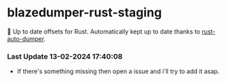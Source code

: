# blazedumper-rust-staging

🚀 Up to date offsets for Rust. Automatically kept up to date thanks to [rust-auto-dumper](https://github.com/Akandesh/rust-auto-dumper).


### Last Update 13-02-2024 17:40:08
- If there's something missing then open a issue and i'll try to add it asap.